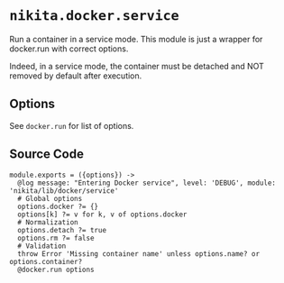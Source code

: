 
# `nikita.docker.service`

Run a container in a service mode. This module is just a wrapper for docker.run
with correct options.

Indeed, in a service mode, the container must be detached and NOT removed by default
after execution. 

## Options

See `docker.run` for list of options.

## Source Code

    module.exports = ({options}) ->
      @log message: "Entering Docker service", level: 'DEBUG', module: 'nikita/lib/docker/service'
      # Global options
      options.docker ?= {}
      options[k] ?= v for k, v of options.docker
      # Normalization
      options.detach ?= true
      options.rm ?= false
      # Validation
      throw Error 'Missing container name' unless options.name? or options.container?
      @docker.run options
